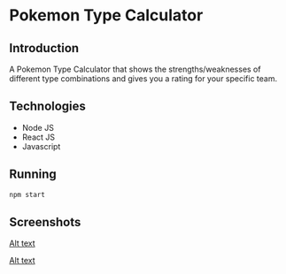 # Pokemon Type Calculator

## Introduction

A Pokemon Type Calculator that shows the strengths/weaknesses of different type combinations and gives you a rating for your specific team.

## Technologies

- Node JS
- React JS
- Javascript

## Running

```sh
npm start
```
## Screenshots
[Alt text](https://github.com/jordn24/PokemonTypeCalculator/blob/50f579a7c11069f34327d0cba78b284bec8a7d02/Screenshot1.png)

[Alt text](https://github.com/jordn24/PokemonTypeCalculator/blob/50f579a7c11069f34327d0cba78b284bec8a7d02/Screenshot2.png)
